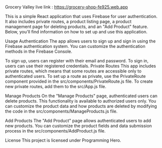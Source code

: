 Grocery Valley
live link : https://grocery-shop-fe925.web.app

This is a simple React application that uses Firebase for user authentication. It also includes private routes, a product listing page, a product management page for deleting products, and an "Add Product" feature. Below, you'll find information on how to set up and use this application.


Usage
Authentication
The app allows users to sign up and sign in using the Firebase authentication system. You can customize the authentication methods in the Firebase Console.

To sign up, users can register with their email and password.
To sign in, users can use their registered credentials.
Private Routes
This app includes private routes, which means that some routes are accessible only to authenticated users. To set up a route as private, use the PrivateRoute component provided in the src/components/PrivateRoute.js file. To create new private routes, add them to the src/App.js file.

Manage Products
On the "Manage Products" page, authenticated users can delete products. This functionality is available to authorized users only. You can customize the product data and how products are deleted by modifying the code in the src/components/ManageProducts.js file.

Add Products
The "Add Product" page allows authenticated users to add new products. You can customize the product fields and data submission process in the src/components/AddProduct.js file.


License
This project is licensed under Programming Hero.
